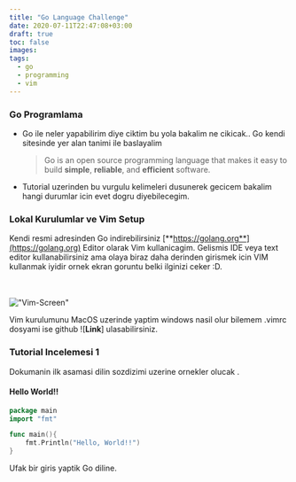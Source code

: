```yaml
---
title: "Go Language Challenge"
date: 2020-07-11T22:47:08+03:00
draft: true
toc: false
images:
tags:
  - go
  - programming
  - vim
---
```


### Go Programlama

- Go ile neler yapabilirim diye ciktim bu yola bakalim ne cikicak.. Go kendi sitesinde yer alan tanimi ile baslayalim 

    > Go is an open source programming language that makes it easy to build **simple**, **reliable**, and **efficient** software.
- Tutorial uzerinden bu vurgulu kelimeleri dusunerek gecicem bakalim hangi durumlar icin evet dogru diyebilecegim. 


### Lokal Kurulumlar ve Vim Setup

Kendi resmi adresinden Go indirebilirsiniz [**https://golang.org**](https://golang.org) Editor olarak Vim kullanicagim. Gelismis IDE veya text editor kullanabilirsiniz ama olaya biraz daha derinden girismek icin VIM kullanmak iyidir ornek ekran goruntu belki ilginizi ceker :D. 

 <br></br>
!["Vim-Screen"](../../../../images/vim-example-screen.png)

Vim kurulumunu MacOS uzerinde yaptim windows nasil olur bilemem 
.vimrc dosyami ise github ![**Link**] ulasabilirsiniz. 

### Tutorial Incelemesi 1

Dokumanin ilk asamasi dilin sozdizimi uzerine ornekler olucak . 

#### Hello World!!

```Go
package main
import "fmt"

func main(){
    fmt.Println("Hello, World!!")
}
```
Ufak bir giris yaptik Go diline.  

